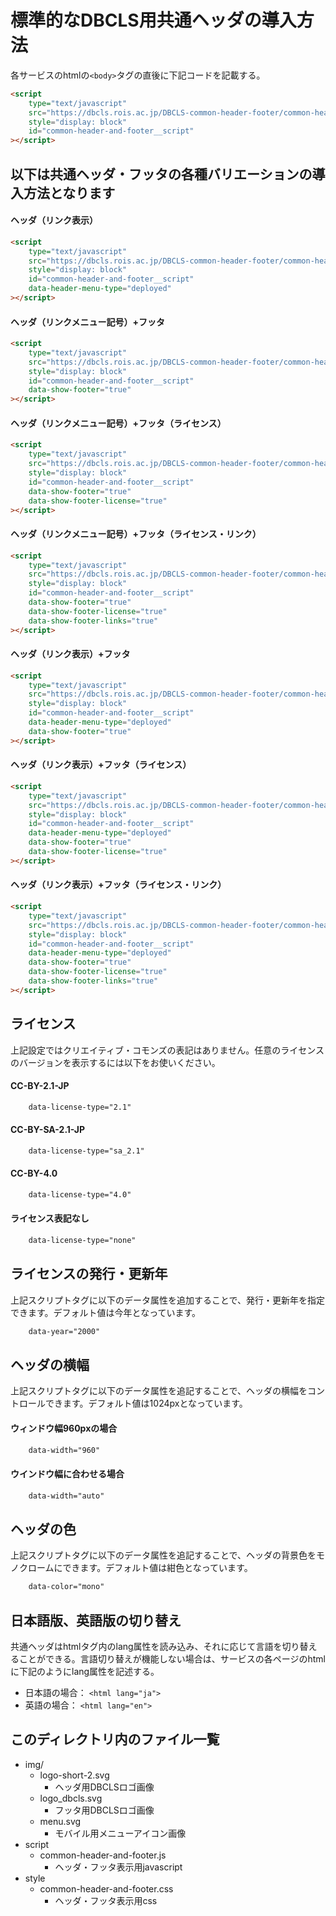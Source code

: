 # 標準的なDBCLS用共通ヘッダの導入方法
各サービスのhtmlの`<body>`タグの直後に下記コードを記載する。

``` html
<script
	type="text/javascript"
	src="https://dbcls.rois.ac.jp/DBCLS-common-header-footer/common-header-and-footer/script/common-header-and-footer.js"
	style="display: block"
	id="common-header-and-footer__script"
></script>
```

## 以下は共通ヘッダ・フッタの各種バリエーションの導入方法となります

#### ヘッダ（リンク表示）

``` html
<script
	type="text/javascript"
	src="https://dbcls.rois.ac.jp/DBCLS-common-header-footer/common-header-and-footer/script/common-header-and-footer.js"
	style="display: block"
	id="common-header-and-footer__script"
	data-header-menu-type="deployed"
></script>
```

#### ヘッダ（リンクメニュー記号）+フッタ

``` html
<script
	type="text/javascript"
	src="https://dbcls.rois.ac.jp/DBCLS-common-header-footer/common-header-and-footer/script/common-header-and-footer.js"
	style="display: block"
	id="common-header-and-footer__script"
	data-show-footer="true"
></script>
```

#### ヘッダ（リンクメニュー記号）+フッタ（ライセンス）

``` html
<script
	type="text/javascript"
	src="https://dbcls.rois.ac.jp/DBCLS-common-header-footer/common-header-and-footer/script/common-header-and-footer.js"
	style="display: block"
	id="common-header-and-footer__script"
	data-show-footer="true"
	data-show-footer-license="true"
></script>
```

#### ヘッダ（リンクメニュー記号）+フッタ（ライセンス・リンク）

``` html
<script
	type="text/javascript"
	src="https://dbcls.rois.ac.jp/DBCLS-common-header-footer/common-header-and-footer/script/common-header-and-footer.js"
	style="display: block"
	id="common-header-and-footer__script"
	data-show-footer="true"
	data-show-footer-license="true"
	data-show-footer-links="true"
></script>
```

#### ヘッダ（リンク表示）+フッタ

``` html
<script
	type="text/javascript"
	src="https://dbcls.rois.ac.jp/DBCLS-common-header-footer/common-header-and-footer/script/common-header-and-footer.js"
	style="display: block"
	id="common-header-and-footer__script"
	data-header-menu-type="deployed"
	data-show-footer="true"
></script>
```

#### ヘッダ（リンク表示）+フッタ（ライセンス）

``` html
<script
	type="text/javascript"
	src="https://dbcls.rois.ac.jp/DBCLS-common-header-footer/common-header-and-footer/script/common-header-and-footer.js"
	style="display: block"
	id="common-header-and-footer__script"
	data-header-menu-type="deployed"
	data-show-footer="true"
	data-show-footer-license="true"
></script>
```

#### ヘッダ（リンク表示）+フッタ（ライセンス・リンク）

``` html
<script
	type="text/javascript"
	src="https://dbcls.rois.ac.jp/DBCLS-common-header-footer/common-header-and-footer/script/common-header-and-footer.js"
	style="display: block"
	id="common-header-and-footer__script"
	data-header-menu-type="deployed"
	data-show-footer="true"
	data-show-footer-license="true"
	data-show-footer-links="true"
></script>
```


## ライセンス
上記設定ではクリエイティブ・コモンズの表記はありません。任意のライセンスのバージョンを表示するには以下をお使いください。

#### CC-BY-2.1-JP
``` html
	data-license-type="2.1"
```

#### CC-BY-SA-2.1-JP
``` html
	data-license-type="sa_2.1"
```

#### CC-BY-4.0
``` html
	data-license-type="4.0"
```

#### ライセンス表記なし
``` html
	data-license-type="none"
```


## ライセンスの発行・更新年
上記スクリプトタグに以下のデータ属性を追加することで、発行・更新年を指定できます。デフォルト値は今年となっています。

``` html
	data-year="2000"
```


## ヘッダの横幅
上記スクリプトタグに以下のデータ属性を追記することで、ヘッダの横幅をコントロールできます。デフォルト値は1024pxとなっています。

#### ウィンドウ幅960pxの場合
``` html
	data-width="960"
```

#### ウインドウ幅に合わせる場合
``` html
	data-width="auto"
```


## ヘッダの色
上記スクリプトタグに以下のデータ属性を追記することで、ヘッダの背景色をモノクロームにできます。デフォルト値は紺色となっています。

``` html
	data-color="mono"
```


## 日本語版、英語版の切り替え
共通ヘッダはhtmlタグ内のlang属性を読み込み、それに応じて言語を切り替えることができる。言語切り替えが機能しない場合は、サービスの各ページのhtmlに下記のようにlang属性を記述する。

- 日本語の場合： `<html lang="ja">`
- 英語の場合： `<html lang="en">`


## このディレクトリ内のファイル一覧
  - img/
    - logo-short-2.svg
      - ヘッダ用DBCLSロゴ画像
    - logo_dbcls.svg
      - フッタ用DBCLSロゴ画像
    - menu.svg
      - モバイル用メニューアイコン画像
  - script
      - common-header-and-footer.js
        - ヘッダ・フッタ表示用javascript
  - style
      - common-header-and-footer.css
        - ヘッダ・フッタ表示用css
